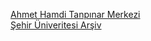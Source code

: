 <a href="http://www.tanpinarmerkezi.com/">Ahmet Hamdi Tanpınar Merkezi</a>
<br>
<a href="http://earsiv.sehir.edu.tr:8080/xmlui/">Şehir Üniveritesi Arşiv</a>
